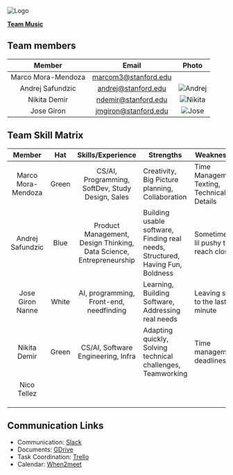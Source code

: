 ![Logo](https://user-images.githubusercontent.com/23620644/73019737-09cf4e80-3dd9-11ea-855c-7d1cdd3e4b6b.png)

[**Team Music**](https://www.youtube.com/watch?v=YBsHOixcjeE)

## **Team members**

|          Member         |           Email            |       Photo       |
|:-----------------------:|:--------------------------:|:-----------------:|
|    Marco Mora-Mendoza   |    marcom3@stanford.edu    |  |
|    Andrej Safundzic     |    andrej@stanford.edu     | ![Andrej](https://images.ctfassets.net/jq1xw71av3v5/3Zfn2xJhkhpPJ5HrFQ546p/5017307152a652771b71f25ea3cf3897/Andrej_Safundzic_Profilfoto.png?w=1082)|
|    Nikita Demir   |    ndemir@stanford.edu    | ![Nikita](https://avatars1.githubusercontent.com/u/23620644?s=460&v=4) | 
|    Jose Giron   |    jmgiron@stanford.edu    | ![Jose](https://drive.google.com/file/d/1YQ_Fm4U2pwtSGsvEI_GjV6A6pa545tr7/view?usp=sharing) | 

## **Team Skill Matrix**

|        Member        | Hat | Skills/Experience |  Strengths | Weaknesses
|:--------------------:|:-----------------------:|:---------------:| ---| ---|      
| Marco Mora-Mendoza | Green | CS/AI, Programming, SoftDev, Study Design, Sales | Creativity, Big Picture planning, Collaboration| Time Management, Texting, Technical Details
| Andrej Safundzic | Blue | Product Management, Design Thinking, Data Science, Entrepreneurship | Building usable software, Finding real needs, Structured, Having Fun, Boldness | Sometimes a lil pushy to reach closure |
| Jose Giron Nanne | White | AI, programming, Front-end, needfinding | Learning, Building Software, Addressing real needs | Leaving stuff to the last minute |
| Nikita Demir | Green | CS/AI, Software Engineering, Infra | Adapting quickly, Solving technical challenges, Teamworking | Time management, deadlines |
| Nico Tellez | | | | |
| | | | | |
| | | | | |
| | | | | |

## **Communication Links**
- Communication: 	[Slack](predictivityworkspace.slack.com)
- Documents: [GDrive](https://drive.google.com/open?id=1gd8iSW_obgrzy-6PcdXnFb0ZkSduXJZp)
- Task Coordination: [Trello](https://trello.com/b/A1aZ3LHF/cs210-predictivity)
- Calendar:	[When2meet](https://www.when2meet.com/?8631799-N4vhN)
